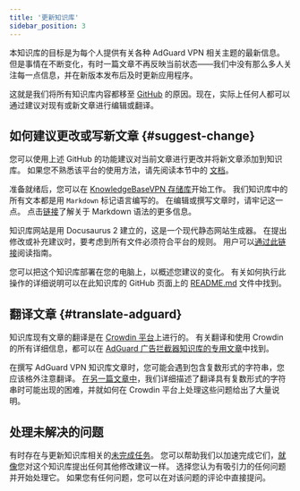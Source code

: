 ```yaml
---
title: '更新知识库'
sidebar_position: 3
---
```


本知识库的目标是为每个人提供有关各种 AdGuard VPN 相关主题的最新信息。 但是事情在不断变化，有时一篇文章不再反映当前状态——我们中没有那么多人关注每一点信息，并在新版本发布后及时更新应用程序。

这就是我们将所有知识库内容都移至 [GitHub](https://github.com/AdguardTeam/KnowledgeBaseVPN) 的原因。现在，实际上任何人都可以通过建议对现有或新文章进行编辑或翻译。

## 如何建议更改或写新文章 {#suggest-change}

您可以使用上述 GitHub 的功能建议对当前文章进行更改并将新文章添加到知识库。 如果您不熟悉该平台的使用方法，请先阅读本节中的 [文档](https://docs.github.com/en)。

准备就绪后，您可以在 [KnowledgeBaseVPN 存储库](https://github.com/AdguardTeam/KnowledgeBaseVPN)开始工作。 我们知识库中的所有文本都是用 `Markdown` 标记语言编写的。 在编辑或撰写文章时，请牢记这一点。 点击[链接](https://docs.github.com/en/get-started/writing-on-github/getting-started-with-writing-and-formatting-on-github/basic-writing-and-formatting-syntax)了解关于 Markdown 语法的更多信息。

知识库网站是用 Docusaurus 2 建立的，这是一个现代静态网站生成器。 在提出修改或补充建议时，要考虑到所有文件必须符合平台的规则。 用户可以[通过此链接](https://docusaurus.io/docs/category/guides)阅读指南。

您可以把这个知识库部署在您的电脑上，以概述您建议的变化。 有关如何执行此操作的详细说明可以在此知识库的 GitHub 页面上的 [README.md](https://github.com/AdguardTeam/KnowledgeBaseVPN/blob/main/README.md) 文件中找到。

## 翻译文章 {#translate-adguard}

知识库现有文章的翻译是在 [Crowdin 平台](https://crowdin.com/project/adguard-vpn-knowledge-base)上进行的。 有关翻译和使用 Crowdin 的所有详细信息，都可以在 [AdGuard 广告拦截器知识库的专用文章](https://adguard.com/kb/miscellaneous/contribute/translate/program/)中找到。

在撰写 AdGuard VPN 知识库文章时，您可能会遇到包含复数形式的字符串，您应该格外注意翻译。 [在另一篇文章中](https://adguard.com/kb/miscellaneous/contribute/translate/plural-forms/)，我们详细描述了翻译具有复数形式的字符串时可能出现的困难，并就如何在 Crowdin 平台上处理这些问题给出了大量说明。

## 处理未解决的问题

有时存在与更新知识库相关的[未完成任务](https://github.com/AdguardTeam/KnowledgeBaseVPN/issues/)。 您可以帮助我们以加速完成它们，[就像](#suggest-change)您对这个知识库提出任何其他修改建议一样。 选择您认为有吸引力的任何问题并开始处理它。 如果您有任何问题，您可以在对该问题的评论中直接提问。
